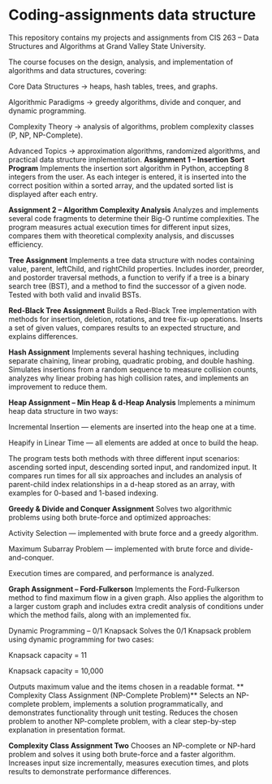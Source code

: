 # Coding-assignments data structure
This repository contains my projects and assignments from CIS 263 – Data Structures and Algorithms at Grand Valley State University.

The course focuses on the design, analysis, and implementation of algorithms and data structures, covering:

Core Data Structures → heaps, hash tables, trees, and graphs.

Algorithmic Paradigms → greedy algorithms, divide and conquer, and dynamic programming.

Complexity Theory → analysis of algorithms, problem complexity classes (P, NP, NP-Complete).

Advanced Topics → approximation algorithms, randomized algorithms, and practical data structure implementation.
**Assignment 1 – Insertion Sort Program**
Implements the insertion sort algorithm in Python, accepting 8 integers from the user. As each integer is entered, it is inserted into the correct position within a sorted array, and the updated sorted list is displayed after each entry.

**Assignment 2 – Algorithm Complexity Analysis**
Analyzes and implements several code fragments to determine their Big-O runtime complexities. The program measures actual execution times for different input sizes, compares them with theoretical complexity analysis, and discusses efficiency.

**Tree Assignment**
Implements a tree data structure with nodes containing value, parent, leftChild, and rightChild properties. Includes inorder, preorder, and postorder traversal methods, a function to verify if a tree is a binary search tree (BST), and a method to find the successor of a given node. Tested with both valid and invalid BSTs.

**Red-Black Tree Assignment**
Builds a Red-Black Tree implementation with methods for insertion, deletion, rotations, and tree fix-up operations. Inserts a set of given values, compares results to an expected structure, and explains differences.

**Hash Assignment**
Implements several hashing techniques, including separate chaining, linear probing, quadratic probing, and double hashing. Simulates insertions from a random sequence to measure collision counts, analyzes why linear probing has high collision rates, and implements an improvement to reduce them.

**Heap Assignment – Min Heap & d-Heap Analysis**
Implements a minimum heap data structure in two ways:

Incremental Insertion — elements are inserted into the heap one at a time.

Heapify in Linear Time — all elements are added at once to build the heap.

The program tests both methods with three different input scenarios: ascending sorted input, descending sorted input, and randomized input. It compares run times for all six approaches and includes an analysis of parent-child index relationships in a d-heap stored as an array, with examples for 0-based and 1-based indexing.

**Greedy & Divide and Conquer Assignment**
Solves two algorithmic problems using both brute-force and optimized approaches:

Activity Selection — implemented with brute force and a greedy algorithm.

Maximum Subarray Problem — implemented with brute force and divide-and-conquer.

Execution times are compared, and performance is analyzed.

**Graph Assignment – Ford-Fulkerson**
Implements the Ford-Fulkerson method to find maximum flow in a given graph. Also applies the algorithm to a larger custom graph and includes extra credit analysis of conditions under which the method fails, along with an implemented fix.

Dynamic Programming – 0/1 Knapsack
Solves the 0/1 Knapsack problem using dynamic programming for two cases:

Knapsack capacity = 11

Knapsack capacity = 10,000

Outputs maximum value and the items chosen in a readable format.
**
Complexity Class Assignment (NP-Complete Problem)**
Selects an NP-complete problem, implements a solution programmatically, and demonstrates functionality through unit testing. Reduces the chosen problem to another NP-complete problem, with a clear step-by-step explanation in presentation format.

**Complexity Class Assignment Two**
Chooses an NP-complete or NP-hard problem and solves it using both brute-force and a faster algorithm. Increases input size incrementally, measures execution times, and plots results to demonstrate performance differences.

